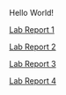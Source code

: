 Hello World!

[Lab Report 1](labreport1.md)

[Lab Report 2](labreport2.md)

[Lab Report 3](labreport3.md)

[Lab Report 4](labreport4.md)
